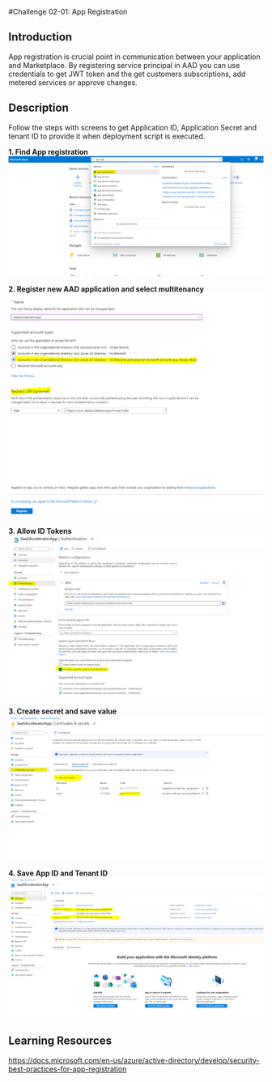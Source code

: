 #Challenge 02-01: App Registration

## Introduction
App registration is crucial point in communication between your application and Marketplace. By registering service principal in AAD you can use credentials to get JWT token and the get customers subscriptions, add metered services or approve changes.

## Description
Follow the steps with screens to get Application ID, Application Secret and tenant ID to provide it when deployment script is executed.

**1. Find App registration**
![Find App Regisdtration](images/aad_0.PNG)


**2. Register new AAD application and select multitenancy**
![Select multitenant](images/aad_1.PNG)

**3. Allow ID Tokens**
![Image 2](images/aad_2.PNG)

**3. Create secret and save value**
![Image 3](images/aad_3.PNG)

**4. Save App ID and Tenant ID**
![Image 4](images/aad_4.PNG)


## Learning Resources
https://docs.microsoft.com/en-us/azure/active-directory/develop/security-best-practices-for-app-registration
